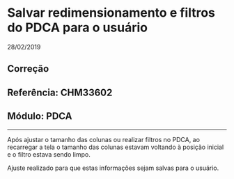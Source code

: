 # Salvar redimensionamento e filtros do PDCA para o usuário
28/02/2019
## Correção
## Referência: CHM33602
## Módulo: PDCA
***

Após ajustar o tamanho das colunas ou realizar filtros no PDCA, ao recarregar a tela o tamanho das colunas estavam voltando à posição inicial e o filtro estava sendo limpo.

Ajuste realizado para que estas informações sejam salvas para o usuário.